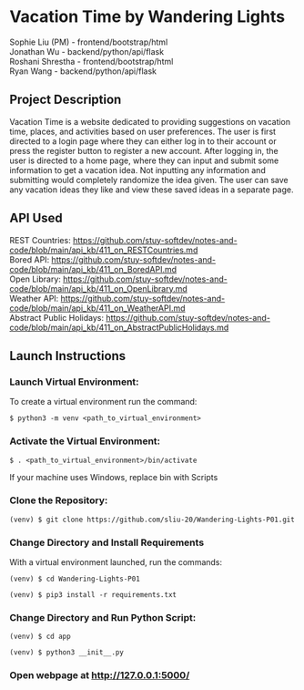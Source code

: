 # Vacation Time by Wandering Lights
  Sophie Liu (PM) - frontend/bootstrap/html
  <br>
  Jonathan Wu - backend/python/api/flask
  <br>
  Roshani Shrestha - frontend/bootstrap/html
  <br>
  Ryan Wang - backend/python/api/flask

## Project Description
Vacation Time is a website dedicated to providing suggestions on vacation time, places, and activities based on user preferences. The user is first directed to a login page where they can either log in to their account or press the register button to register a new account. After logging in, the user is directed to a home page, where they can input and submit some information to get a vacation idea. Not inputting any information and submitting would completely randomize the idea given. The user can save any vacation ideas they like and view these saved ideas in a separate page. 

## API Used
REST Countries: https://github.com/stuy-softdev/notes-and-code/blob/main/api_kb/411_on_RESTCountries.md  
Bored API: https://github.com/stuy-softdev/notes-and-code/blob/main/api_kb/411_on_BoredAPI.md  
Open Library: https://github.com/stuy-softdev/notes-and-code/blob/main/api_kb/411_on_OpenLibrary.md  
Weather API: https://github.com/stuy-softdev/notes-and-code/blob/main/api_kb/411_on_WeatherAPI.md  
Abstract Public Holidays: https://github.com/stuy-softdev/notes-and-code/blob/main/api_kb/411_on_AbstractPublicHolidays.md  

## Launch Instructions
### Launch Virtual Environment:

To create a virtual environment run the command:
```
$ python3 -m venv <path_to_virtual_environment>
```
### Activate the Virtual Environment:
```
$ . <path_to_virtual_environment>/bin/activate
```
If your machine uses Windows, replace bin with Scripts

### Clone the Repository:
```
(venv) $ git clone https://github.com/sliu-20/Wandering-Lights-P01.git
```
### Change Directory and Install Requirements

With a virtual environment launched, run the commands:
```
(venv) $ cd Wandering-Lights-P01

(venv) $ pip3 install -r requirements.txt
```
### Change Directory and Run Python Script:
```
(venv) $ cd app

(venv) $ python3 __init__.py
```
### Open webpage at http://127.0.0.1:5000/
